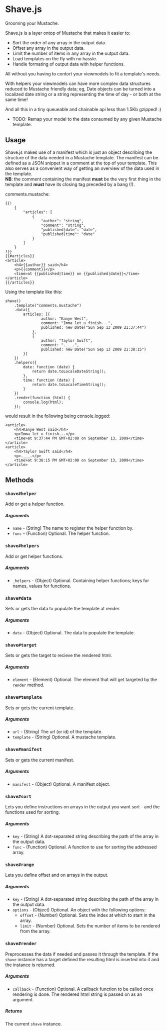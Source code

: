 # Shave.js
Grooming your Mustache.

Shave.js is a layer ontop of Mustache that makes it easier to:

* Sort the order of any array in the output data.
* Offset any array in the output data.
* Limit the number of items in any array in the output data.
* Load templates on the fly with no hassle.
* Handle formating of output data with helper functions. 

All without you having to contort your viewmodels to fit a template's needs.

With helpers your viewmodels can have more complex data structures reduced to Mustache friendly data;
eg, Date objects can be turned into a localized date string or a string representing the time of day - or both at the same time!

And all this in a tiny queueable and chainable api less than 1.5Kb gzipped! :)

* TODO: Remap your model to the data consumed by any given Mustache template. 


## Usage

Shave.js makes use of a manifest which is just an object describing the structure of the data needed in a Mustache template.
The manifest can be defined as a JSON snippet in a comment at the top of your template. This also serves as a convenient way of getting an overview of the data used in the template.  
**NB**: the comment containing the manifest **must** be the very first thing in the template and **must** have its closing tag preceded by a bang (!).  

comments.mustache:
	
	{{!
		{
			"articles": [
				{
					"author": "string",
					"comment": "string",
					"published|date": "date",
					"published|time": "date"
				}
			]
		}
	!}}
	{{#articles}}
	<article>
		<h4>{{author}} said</h4>
		<p>{{comment}}</p>
		<time>at {{published|time}} on {{published|date}}</time>
	</article>
	{{/articles}}

Using the template like this:

	shave()
		.template("comments.mustache")
		.data({
			articles: [{
					author: "Kanye West",
					comment: "Imma let u finish...",
					published: new Date("Sun Sep 13 2009 21:37:44")
				},
				{
					author: "Taylor Swift",
					comment: ".___.",
					published: new Date("Sun Sep 13 2009 21:38:15")
			}]
		})
		.helpers({
			date: function (date) {
				return date.toLocaleDateString();
			},
			time: function (date) {
				return date.toLocaleTimeString();
			}
		})
		.render(function (html) {
			console.log(html);
		});

would result in the following being console.logged:

	<article>
		<h4>Kanye West said</h4>
		<p>Imma let u finish...</p>
		<time>at 9:37:44 PM GMT+02:00 on September 13, 2009</time>
	</article>
	<article>
		<h4>Taylor Swift said</h4>
		<p>.___.</p>
		<time>at 9:38:15 PM GMT+02:00 on September 13, 2009</time>
	</article>

## Methods

### `shave#helper`
Add or get a helper function.
##### Arguments
* `name` - (String) The name to register the helper function by.
* `func` - (Function) Optional. The helper function.

### `shave#helpers`
Add or get helper functions.
##### Arguments
* `_helpers` - (Object) Optional. Containing helper functions; keys for names, values for functions.

### `shave#data`
Sets or gets the data to populate the template at render.
##### Arguments
* `data` - (Object) Optional. The data to populate the template.

### `shave#target`
Sets or gets the target to recieve the rendered html.
##### Arguments
* `element` - (Element) Optional. The element that will get targeted by the `render` method.

### `shave#template`
Sets or gets the current template.
##### Arguments
* `url` - (String) The url (or id) of the template.
* `template` - (String) Optional. A mustache template.

### `shave#manifest`
Sets or gets the current manifest.
##### Arguments
* `manifest` - (Object) Optional. A manifest object.

### `shave#sort`
Lets you define instructions on arrays in the output you want sort - and the functions used for sorting.
##### Arguments
* `key` - (String) A dot-separated string describing the path of the array in the output data.
* `func` - (Function) Optional. A function to use for sorting the addressed array.

### `shave#range`
Lets you define offset and  on arrays in the output.
##### Arguments
* `key` - (String) A dot-separated string describing the path of the array in the output data.
* `options` - (Object) Optional. An object with the following options:
	+ `offset` - (Number) Optional. Sets the index at which to start in the array.
	+ `limit` - (Number) Optional. Sets the number of items to be rendered from the array.

### `shave#render`
Preprocesses the data if needed and passes it through the template.
If the `shave` instance has a target defined the resulting html is inserted into it and the instance is returned.
##### Arguments
* `callback` - (Function) Optional. A callback function to be called once rendering is done. The rendered html string is passed on as an argument.
##### Returns
The current `shave` instance.